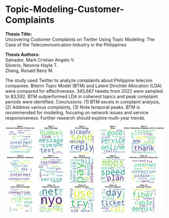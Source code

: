 # Topic-Modeling-Customer-Complaints

**Thesis Title:**
<br>
Uncovering Customer Complaints on Twitter Using Topic Modeling: The Case of the Telecommunication Industry in the Philippines

**Thesis Authors:**
<br>
Salvador, Mark Cristian Angelo V.
<br>
Silverio, Neonne Hayle T.
<br>
Zhang, Ronald Benz M.

The study used Twitter to analyze complaints about Philippine telecom companies. Biterm Topic Model (BTM) and Latent Dirichlet Allocation (LDA) were compared for effectiveness. 345,667 tweets from 2022 were sampled to 83,592. BTM outperformed LDA in coherent topics and peak complaint periods were identified. Conclusions: (1) BTM excels in complaint analysis, (2) Address various complaints, (3) Note temporal peaks. BTM is recommended for modeling, focusing on network issues and service responsiveness. Further research should explore multi-year trends.

![](https://github.com/Zay-Ben/Topic-Modeling-Customer-Complaints/blob/main/figures/Word%20Clouds.png)
